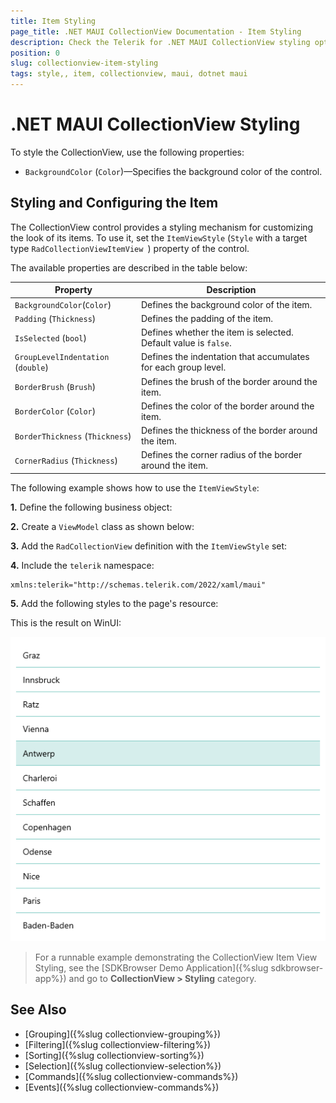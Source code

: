 ```yaml
---
title: Item Styling
page_title: .NET MAUI CollectionView Documentation - Item Styling
description: Check the Telerik for .NET MAUI CollectionView styling options for the Item Style.
position: 0
slug: collectionview-item-styling
tags: style,, item, collectionview, maui, dotnet maui
---
```


# .NET MAUI CollectionView Styling

To style the CollectionView, use the following properties:

* `BackgroundColor` (`Color`)&mdash;Specifies the background color of the control.

## Styling and Configuring the Item

The CollectionView control provides a styling mechanism for customizing the look of its items. To use it, set the `ItemViewStyle` (`Style` with a target type `RadCollectionViewItemView `) property of the control.

The available properties are described in the table below:

| Property | Description |
| -------- | ----------- |
| `BackgroundColor`(`Color`) | Defines the background color of the item. |
| `Padding` (`Thickness`) | Defines the padding of the item. |
| `IsSelected` (`bool`) | Defines whether the item is selected. Default value is `false`. |
| `GroupLevelIndentation` (`double`) | Defines the indentation that accumulates for each group level. |
| `BorderBrush` (`Brush`) | Defines the brush of the border around the item. |
| `BorderColor` (`Color`) | Defines the color of the border around the item. |
| `BorderThickness` (`Thickness`) | Defines the thickness of the border around the item. |
| `CornerRadius` (`Thickness`) | Defines the corner radius of the border around the item. |

The following example shows how to use the `ItemViewStyle`:

**1.** Define the following business object:

<snippet id='collectionview-datamodel' />

**2.** Create a `ViewModel` class as shown below:

<snippet id='collectionview-viewmodel' />

**3.** Add the `RadCollectionView` definition with the `ItemViewStyle` set:

<snippet id='collectionview-itemview-styling' />

**4.** Include the `telerik` namespace:

```XAML
xmlns:telerik="http://schemas.telerik.com/2022/xaml/maui" 
```

**5.** Add the following styles to the page's resource:

<snippet id='collectionview-itemview-style-resources' />

This is the result on WinUI:

![.NET MAUI CollectionView Item Style](../images/collectionview-item-style.png "Telerik .NET MAUI CollectionView")

> For a runnable example demonstrating the CollectionView Item View Styling, see the [SDKBrowser Demo Application]({%slug sdkbrowser-app%}) and go to **CollectionView > Styling** category.

## See Also

- [Grouping]({%slug collectionview-grouping%})
- [Filtering]({%slug collectionview-filtering%})
- [Sorting]({%slug collectionview-sorting%})
- [Selection]({%slug collectionview-selection%})
- [Commands]({%slug collectionview-commands%})
- [Events]({%slug collectionview-commands%})


